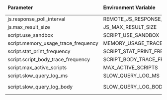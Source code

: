 <table>
  <thead>
      <tr>
          <td style="width: 25%"><b>Parameter</b></td><td style="width: 30%"><b>Environment Variable</b></td><td style="width: 15%"><b>Default Value</b></td><td style="width: 30%"><b>Description</b></td>
      </tr>
  </thead>
  <tbody>
      <tr>
          <td>js.response_poll_interval</td>
          <td>REMOTE_JS_RESPONSE_POLL_INTERVAL_MS</td>
          <td>25</td>
          <td></td>
      </tr>
      <tr>
          <td>js.max_result_size</td>
          <td>JS_MAX_RESULT_SIZE</td>
          <td>300000</td>
          <td></td>
      </tr>
      <tr>
          <td>script.use_sandbox</td>
          <td>SCRIPT_USE_SANDBOX</td>
          <td>true</td>
          <td></td>
      </tr>
      <tr>
          <td>script.memory_usage_trace_frequency</td>
          <td>MEMORY_USAGE_TRACE_FREQUENCY</td>
          <td>1000</td>
          <td></td>
      </tr>
      <tr>
          <td>script.stat_print_frequency</td>
          <td>SCRIPT_STAT_PRINT_FREQUENCY</td>
          <td>10000</td>
          <td></td>
      </tr>
      <tr>
          <td>script.script_body_trace_frequency</td>
          <td>SCRIPT_BODY_TRACE_FREQUENCY</td>
          <td>10000</td>
          <td></td>
      </tr>
      <tr>
          <td>script.max_active_scripts</td>
          <td>MAX_ACTIVE_SCRIPTS</td>
          <td>1000</td>
          <td></td>
      </tr>
      <tr>
          <td>script.slow_query_log_ms</td>
          <td>SLOW_QUERY_LOG_MS</td>
          <td>5.000000</td>
          <td>millis</td>
      </tr>
      <tr>
          <td>script.slow_query_log_body</td>
          <td>SLOW_QUERY_LOG_BODY</td>
          <td>false</td>
          <td>true or false</td>
      </tr>
  </tbody>
</table>
